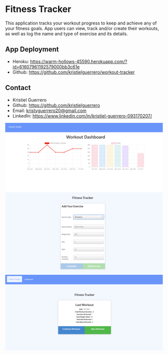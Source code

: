 # Fitness Tracker

This application tracks your workout progress to keep and achieve any of your fitness goals. App users can view, track and/or create their workouts, as well as log the name and type of exercise and its details.

## App Deployment

- Heroku: https://warm-hollows-45590.herokuapp.com/?id=61607961192579000bb3c61e
- Github: https://github.com/kristielguerrero/workout-tracker

## Contact

- Kristiel Guerrero
- Github: https://github.com/kristielguerrero
- Email: kristyguerrero20@gmail.com
- LinkedIn: https://www.linkedin.com/in/kristiel-guerrero-093170207/

![workout](/assets/workout-dashboard.png)
![workout](/assets/new-workout.png)
![workout](/assets/last-workout.png)
